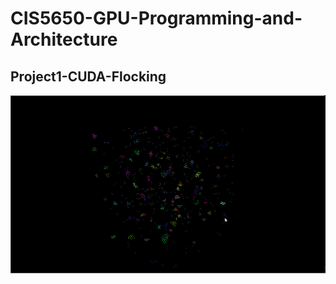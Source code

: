 # CIS5650-GPU-Programming-and-Architecture

## Project1-CUDA-Flocking
![](https://github.com/jgw2000/CIS5650-GPU-Programming-and-Architecture/blob/main/Project1-CUDA-Flocking-main/images/result.gif)